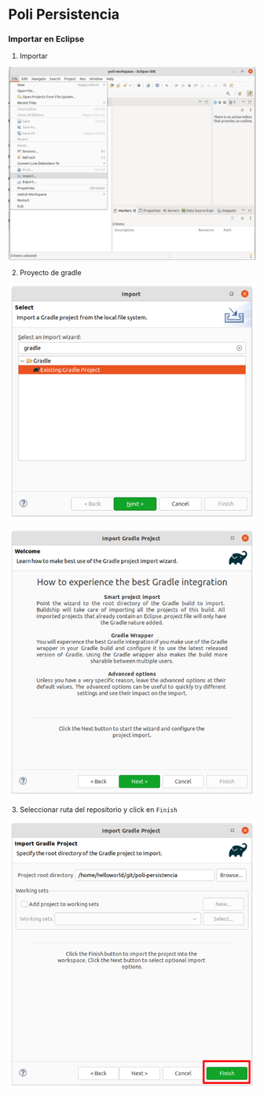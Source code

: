 # Poli Persistencia

### Importar en Eclipse

1. Importar

![](./screenshots/eclipse1.png)

2. Proyecto de gradle

![](./screenshots/eclipse2.png)


![](./screenshots/eclipse3.png)

3. Seleccionar ruta del repositorio y click en `Finish`

![](./screenshots/eclipse4.png)

